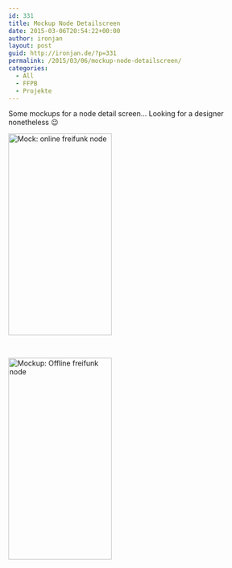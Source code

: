 ```yaml
---
id: 331
title: Mockup Node Detailscreen
date: 2015-03-06T20:54:22+00:00
author: ironjan
layout: post
guid: http://ironjan.de/?p=331
permalink: /2015/03/06/mockup-node-detailscreen/
categories:
  - All
  - FFPB
  - Projekte
---
```

Some mockups for a node detail screen&#8230; Looking for a designer nonetheless 😉

<img class="alignnone size-medium wp-image-333" src="http://ironjan.de/wp-content/uploads/2015/03/on-205x400.png" alt="Mock: online freifunk node" width="205" height="400" srcset="http://ironjan.de/wp-content/uploads/2015/03/on-205x400.png 205w, http://ironjan.de/wp-content/uploads/2015/03/on-102x200.png 102w, http://ironjan.de/wp-content/uploads/2015/03/on.png 395w" sizes="(max-width: 205px) 100vw, 205px" />

&nbsp;

<img class="alignnone size-medium wp-image-332" src="http://ironjan.de/wp-content/uploads/2015/03/off-205x400.png" alt="Mockup: Offline freifunk node" width="205" height="400" srcset="http://ironjan.de/wp-content/uploads/2015/03/off-205x400.png 205w, http://ironjan.de/wp-content/uploads/2015/03/off-103x200.png 103w, http://ironjan.de/wp-content/uploads/2015/03/off.png 400w" sizes="(max-width: 205px) 100vw, 205px" />